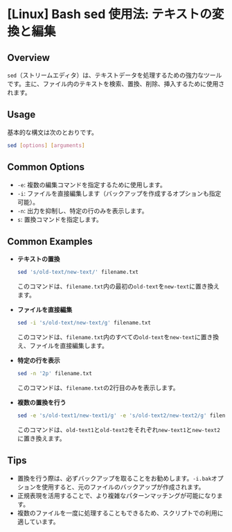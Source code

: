 # [Linux] Bash sed 使用法: テキストの変換と編集

## Overview
`sed`（ストリームエディタ）は、テキストデータを処理するための強力なツールです。主に、ファイル内のテキストを検索、置換、削除、挿入するために使用されます。

## Usage
基本的な構文は次のとおりです。

```bash
sed [options] [arguments]
```

## Common Options
- `-e`: 複数の編集コマンドを指定するために使用します。
- `-i`: ファイルを直接編集します（バックアップを作成するオプションも指定可能）。
- `-n`: 出力を抑制し、特定の行のみを表示します。
- `s`: 置換コマンドを指定します。

## Common Examples
- **テキストの置換**
  ```bash
  sed 's/old-text/new-text/' filename.txt
  ```
  このコマンドは、`filename.txt`内の最初の`old-text`を`new-text`に置き換えます。

- **ファイルを直接編集**
  ```bash
  sed -i 's/old-text/new-text/g' filename.txt
  ```
  このコマンドは、`filename.txt`内のすべての`old-text`を`new-text`に置き換え、ファイルを直接編集します。

- **特定の行を表示**
  ```bash
  sed -n '2p' filename.txt
  ```
  このコマンドは、`filename.txt`の2行目のみを表示します。

- **複数の置換を行う**
  ```bash
  sed -e 's/old-text1/new-text1/g' -e 's/old-text2/new-text2/g' filename.txt
  ```
  このコマンドは、`old-text1`と`old-text2`をそれぞれ`new-text1`と`new-text2`に置き換えます。

## Tips
- 置換を行う際は、必ずバックアップを取ることをお勧めします。`-i.bak`オプションを使用すると、元のファイルのバックアップが作成されます。
- 正規表現を活用することで、より複雑なパターンマッチングが可能になります。
- 複数のファイルを一度に処理することもできるため、スクリプトでの利用に適しています。